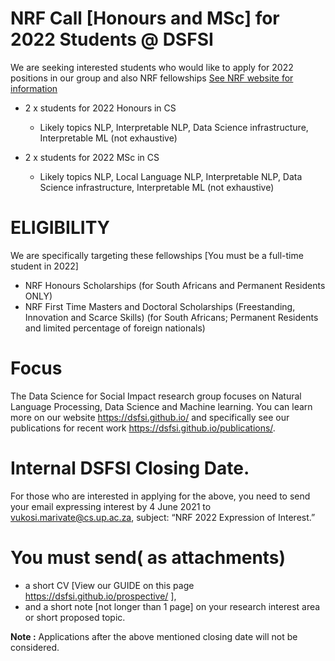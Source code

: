 # NRF Call [Honours and MSc] for 2022 Students @ DSFSI
We are seeking interested students who would like to apply for 2022 positions in our group and also NRF fellowships [See NRF website for information](https://www.nrf.ac.za/bursaries/framework-documents/bursaries-framework-documents)

* 2 x students for 2022 Honours in CS
  * Likely topics NLP, Interpretable NLP, Data Science infrastructure, Interpretable ML (not exhaustive)

* 2 x students for 2022 MSc in CS
    * Likely topics NLP, Local Language NLP, Interpretable NLP, Data Science infrastructure, Interpretable ML (not exhaustive)  

# ELIGIBILITY

We are specifically targeting these fellowships [You must be a full-time student in 2022]

* NRF Honours Scholarships (for South Africans and Permanent Residents ONLY)
* NRF First Time Masters and Doctoral Scholarships (Freestanding, Innovation and Scarce Skills) (for South Africans; Permanent Residents and limited percentage of foreign nationals)

# Focus
The Data Science for Social Impact research group focuses on Natural Language Processing, Data Science and Machine learning. You can learn more on our website https://dsfsi.github.io/ and specifically see our publications for recent work https://dsfsi.github.io/publications/. 

# Internal DSFSI Closing Date.

For those who are interested in applying for the above, you need to send your email expressing interest by 4 June 2021 to vukosi.marivate@cs.up.ac.za, subject: “NRF 2022 Expression of Interest.”
# You must send( as attachments) 

* a short CV [View our GUIDE on this page https://dsfsi.github.io/prospective/ ],
* and a short note [not longer than 1 page] on your research interest area or short proposed topic.

**Note :**  Applications after the above mentioned closing date will not be considered.